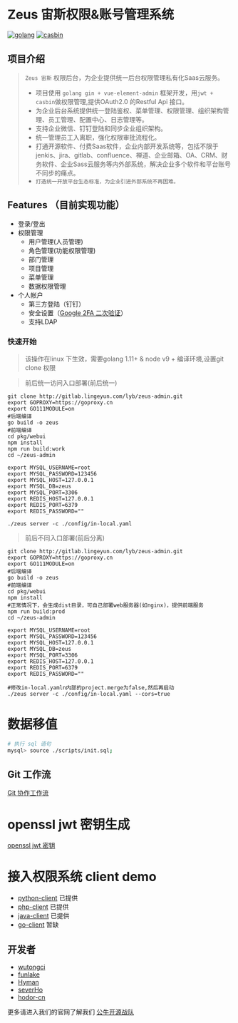 # Zeus 宙斯权限&账号管理系统

[![golang](https://img.shields.io/badge/golang-1.12.1-green.svg?style=plastic)](https://www.golang.org/)
[![casbin](https://img.shields.io/badge/casbin-1.8.1-brightgreen.svg?style=plastic)](https://github.com/casbin/casbin)

## 项目介绍
> `Zeus 宙斯` 权限后台，为企业提供统一后台权限管理私有化Saas云服务。    
> - 项目使用 `golang gin + vue-element-admin` 框架开发，用`jwt + casbin`做权限管理,提供OAuth2.0 的Restful Api 接口。
> - 为企业后台系统提供统一登陆鉴权、菜单管理、权限管理、组织架构管理、员工管理、配置中心、日志管理等。
> - 支持企业微信、钉钉登陆和同步企业组织架构。
> - 统一管理员工入离职，强化权限审批流程化。
> - 打通开源软件、付费Saas软件，企业内部开发系统等，包括不限于jenkis、jira、gitlab、confluence、禅道、企业邮箱、OA、CRM、财务软件、企业Sass云服务等内外部系统，解决企业多个软件和平台账号不同步的痛点。     
> - `打造统一开放平台生态标准，为企业引进外部系统不再困难。`

## Features （目前实现功能）
- 登录/登出
- 权限管理
    - 用户管理(人员管理)
    - 角色管理(功能权限管理)
    - 部门管理
    - 项目管理
    - 菜单管理
    - 数据权限管理
- 个人帐户
    - 第三方登陆（钉钉）
    - 安全设置（[Google 2FA 二次验证](http://www.ruanyifeng.com/blog/2017/11/2fa-tutorial.html)）
    - 支持LDAP

### 快速开始
> 该操作在linux 下生效，需要golang 1.11+ & node v9 + 编译环境,设置git clone 权限

> 前后统一访问入口部署(前后统一)
````
git clone http://gitlab.lingeyun.com/lyb/zeus-admin.git
export GOPROXY=https://goproxy.cn
export GO111MODULE=on
#后端编译
go build -o zeus
#前端编译
cd pkg/webui
npm install
npm run build:work
cd ~/zeus-admin

export MYSQL_USERNAME=root
export MYSQL_PASSWORD=123456
export MYSQL_HOST=127.0.0.1
export MYSQL_DB=zeus
export MYSQL_PORT=3306
export REDIS_HOST=127.0.0.1
export REDIS_PORT=6379
export REDIS_PASSWORD=""

./zeus server -c ./config/in-local.yaml

````

> 前后不同入口部署(前后分离)

````
git clone http://gitlab.lingeyun.com/lyb/zeus-admin.git
export GOPROXY=https://goproxy.cn
export GO111MODULE=on
#后端编译
go build -o zeus
#前端编译
cd pkg/webui
npm install
#正常情况下，会生成dist目录，可自己部署web服务器(如nginx)，提供前端服务
npm run build:prod
cd ~/zeus-admin

export MYSQL_USERNAME=root
export MYSQL_PASSWORD=123456
export MYSQL_HOST=127.0.0.1
export MYSQL_DB=zeus
export MYSQL_PORT=3306
export REDIS_HOST=127.0.0.1
export REDIS_PORT=6379
export REDIS_PASSWORD=""

#修改in-local.yamln内部的project.merge为false,然后再启动
./zeus server -c ./config/in-local.yaml --cors=true
````


# 数据移值

```bash
# 执行 sql 语句
mysql> source ./scripts/init.sql;
```

## Git 工作流

[Git 协作工作流](docs/zh/CONTRIBUTING.md)

# openssl jwt 密钥生成
[openssl jwt 密钥](docs/zh/GenrsaKey.md)

# 接入权限系统 client demo
* [python-client](https://github.com/bullteam/zeusclient-python) 已提供
* [php-client](https://github.com/bullteam/zeusclient-php) 已提供
* [java-client](https://github.com/bullteam/zeusclient-java) 已提供
* [go-client](https://github.com/bullteam/zeusclient-go) 暂缺

## 开发者

* [wutongci](http://github.com/wutongci)
* [funlake](https://github.com/funlake)
* [Hyman](https://github.com/zhengcog)
* [severHo](https://github.com/qq330967496)
* [hodor-cn](https://github.com/hodor-cn)

更多请进入我们的官网了解我们  [公牛开源战队](http://www.bullteam.cn)